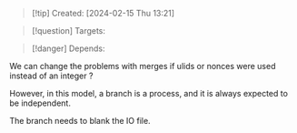 
>[!tip] Created: [2024-02-15 Thu 13:21]

>[!question] Targets: 

>[!danger] Depends: 

We can change the problems with merges if ulids or nonces were used instead of an integer ?

However, in this model, a branch is a process, and it is always expected to be independent.

The branch needs to blank the IO file.